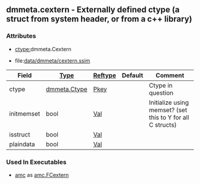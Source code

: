 ## dmmeta.cextern - Externally defined ctype (a struct from system header, or from a c++ library)


### Attributes
<a href="#attributes"></a>
<!-- dev.mdmark  mdmark:MDSECTION  state:BEG_AUTO  param:Attributes -->
* [ctype:](/txt/ssimdb/dmmeta/ctype.md)dmmeta.Cextern

* file:[data/dmmeta/cextern.ssim](/data/dmmeta/cextern.ssim)

|Field|[Type](/txt/ssimdb/dmmeta/ctype.md)|[Reftype](/txt/ssimdb/dmmeta/reftype.md)|Default|Comment|
|---|---|---|---|---|
|ctype|[dmmeta.Ctype](/txt/ssimdb/dmmeta/ctype.md)|[Pkey](/txt/exe/amc/reftypes.md#pkey)||Ctype in question|
|initmemset|bool|[Val](/txt/exe/amc/reftypes.md#val)||Initialize using memset? (set this to Y for all C structs)|
|isstruct|bool|[Val](/txt/exe/amc/reftypes.md#val)|||
|plaindata|bool|[Val](/txt/exe/amc/reftypes.md#val)|||

<!-- dev.mdmark  mdmark:MDSECTION  state:END_AUTO  param:Attributes -->

### Used In Executables
<a href="#used-in-executables"></a>
<!-- dev.mdmark  mdmark:MDSECTION  state:BEG_AUTO  param:ImdbUses -->

* [amc](/txt/exe/amc/internals.md) as [amc.FCextern](/txt/exe/amc/internals.md#amc-fcextern)

<!-- dev.mdmark  mdmark:MDSECTION  state:END_AUTO  param:ImdbUses -->

